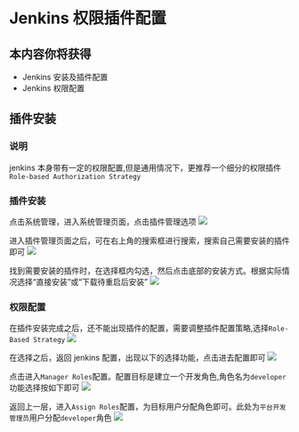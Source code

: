 # Jenkins 权限插件配置

## 本内容你将获得

- Jenkins 安装及插件配置
- Jenkins 权限配置

## 插件安装

### 说明

jenkins 本身带有一定的权限配置,但是通用情况下，更推荐一个细分的权限插件`Role-based Authorization Strategy`

### 插件安装

点击系统管理，进入系统管理页面，点击插件管理选项
![](http://document-hub.lbxinhu.linesno.com:23456/document-platform-operation/images/jenkins_18.png)

进入插件管理页面之后，可在右上角的搜索框进行搜索，搜索自己需要安装的插件即可
![](http://document-hub.lbxinhu.linesno.com:23456/document-platform-operation/images/jenkins_19.png)

找到需要安装的插件时，在选择框内勾选，然后点击底部的安装方式。根据实际情况选择“直接安装”或“下载待重启后安装”
![](http://document-hub.lbxinhu.linesno.com:23456/document-platform-operation/images/jenkins_20.png)

### 权限配置

在插件安装完成之后，还不能出现插件的配置，需要调整插件配置策略,选择`Role-Based Strategy`
![](http://document-hub.lbxinhu.linesno.com:23456/document-platform-operation/images/jenkins_15.png)

在选择之后，返回 jenkins 配置，出现以下的选择功能，点击进去配置即可
![](http://document-hub.lbxinhu.linesno.com:23456/document-platform-operation/images/jenkins_16.png)

点击进入`Manager Roles`配置。配置目标是建立一个开发角色,角色名为`developer`功能选择按如下即可
![](http://document-hub.lbxinhu.linesno.com:23456/document-platform-operation/images/jenkins_21.png)

返回上一层，进入`Assign Roles`配置，为目标用户分配角色即可。此处为`平台开发管理员`用户分配`developer`角色
![](http://document-hub.lbxinhu.linesno.com:23456/document-platform-operation/images/jenkins_22.png)

